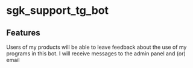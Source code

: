 # sgk_support_tg_bot
## Features
Users of my products will be able to leave feedback about the use of my programs in this bot.
I will receive messages to the admin panel and (or) email
